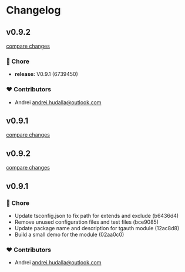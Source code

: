 # Changelog


## v0.9.2

[compare changes](https://undefined/undefined/compare/v0.9.2...v0.9.2)

### 🏡 Chore

- **release:** V0.9.1 (6739450)

### ❤️ Contributors

- Andrei <andrei.hudalla@outlook.com>

## v0.9.1

[compare changes](https://undefined/undefined/compare/v0.9.2...v0.9.1)

## v0.9.2

[compare changes](https://undefined/undefined/compare/v0.9.1...v0.9.2)

## v0.9.1


### 🏡 Chore

- Update tsconfig.json to fix path for extends and exclude (b6436d4)
- Remove unused configuration files and test files (bce9085)
- Update package name and description for tgauth module (12ac8d8)
- Build a small demo for the module (02aa0c0)

### ❤️ Contributors

- Andrei <andrei.hudalla@outlook.com>

